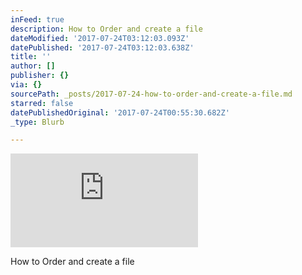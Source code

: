 ```yaml
---
inFeed: true
description: How to Order and create a file
dateModified: '2017-07-24T03:12:03.093Z'
datePublished: '2017-07-24T03:12:03.638Z'
title: ''
author: []
publisher: {}
via: {}
sourcePath: _posts/2017-07-24-how-to-order-and-create-a-file.md
starred: false
datePublishedOriginal: '2017-07-24T00:55:30.682Z'
_type: Blurb

---
```

![](https://the-grid-user-content.s3-us-west-2.amazonaws.com/5ddd5c40-129d-484c-b99a-12fc77871b5a.pdf)

How to Order and create a file